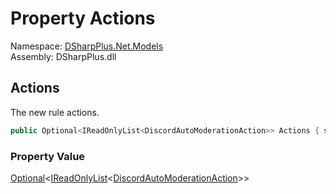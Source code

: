 # Property Actions

Namespace: [DSharpPlus.Net.Models](DSharpPlus.Net.Models.md)  
Assembly: DSharpPlus.dll

## <a id="DSharpPlus_Net_Models_AutoModerationRuleEditModel_Actions"></a>Actions

The new rule actions.

```csharp
public Optional<IReadOnlyList<DiscordAutoModerationAction>> Actions { set; }
```

### Property Value

[Optional](DSharpPlus.Entities.Optional\-1.md)<[IReadOnlyList](https://learn.microsoft.com/dotnet/api/system.collections.generic.ireadonlylist\-1)<[DiscordAutoModerationAction](DSharpPlus.Entities.DiscordAutoModerationAction.md)\>\>

